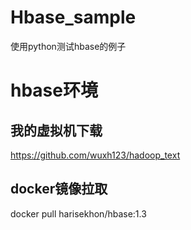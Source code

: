 # Hbase_sample
使用python测试hbase的例子

# hbase环境
## 我的虚拟机下载
https://github.com/wuxh123/hadoop_text

## docker镜像拉取
docker pull harisekhon/hbase:1.3

